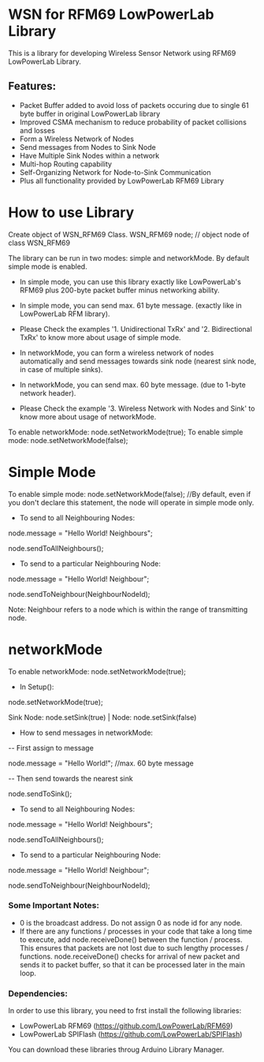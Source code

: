 # WSN for RFM69 LowPowerLab Library
This is a library for developing Wireless Sensor Network using RFM69 LowPowerLab Library. 

## Features:
- Packet Buffer added to avoid loss of packets occuring due to single 61 byte buffer in original LowPowerLab library
- Improved CSMA mechanism to reduce probability of packet collisions and losses
- Form a Wireless Network of Nodes
- Send messages from Nodes to Sink Node
- Have Multiple Sink Nodes within a network
- Multi-hop Routing capability
- Self-Organizing Network for Node-to-Sink Communication
- Plus all functionality provided by LowPowerLab RFM69 Library 


# How to use Library

Create object of WSN_RFM69 Class.
WSN_RFM69 node; // object node of class WSN_RFM69

The library can be run in two modes: simple and networkMode. 
By default simple mode is enabled.

- In simple mode, you can use this library exactly like LowPowerLab's RFM69 plus 200-byte packet buffer minus networking ability. 

- In simple mode, you can send max. 61 byte message. (exactly like in LowPowerLab RFM library).

- Please Check the examples '1. Unidirectional TxRx' and '2. Bidirectional TxRx' to know more about usage of simple mode.

- In networkMode, you can form a wireless network of nodes automatically and send messages towards sink node (nearest sink node, in case of multiple sinks). 

- In networkMode, you can send max. 60 byte message. (due to 1-byte network header).

- Please Check the example '3. Wireless Network with Nodes and Sink' to know more about usage of networkMode.

To enable networkMode: node.setNetworkMode(true);
To enable simple mode: node.setNetworkMode(false);

# Simple Mode

To enable simple mode: node.setNetworkMode(false);  //By default, even if you don't declare this statement, the node will operate in simple mode only.

- To send to all Neighbouring Nodes:

node.message = "Hello World! Neighbours";

node.sendToAllNeighbours();

- To send to a particular Neighbouring Node:

node.message = "Hello World! Neighbour";

node.sendToNeighbour(NeighbourNodeId);

Note: Neighbour refers to a node which is within the range of transmitting node. 


# networkMode

To enable networkMode: node.setNetworkMode(true);

- In Setup():

node.setNetworkMode(true);

Sink Node: node.setSink(true) | Node: node.setSink(false)

- How to send messages in networkMode:

-- First assign to message

node.message = "Hello World!";      //max. 60 byte message

-- Then send towards the nearest sink

node.sendToSink();

- To send to all Neighbouring Nodes:

node.message = "Hello World! Neighbours";

node.sendToAllNeighbours();

- To send to a particular Neighbouring Node:

node.message = "Hello World! Neighbour";

node.sendToNeighbour(NeighbourNodeId);

### Some Important Notes:
- 0 is the broadcast address. Do not assign 0 as node id for any node.
- If there are any functions / processes in your code that take a long time to execute, add node.receiveDone() between the function / process. This ensures that packets are not lost due to such lengthy processes / functions. node.receiveDone() checks for arrival of new packet and sends it to packet buffer, so that it can be processed later in the main loop. 

### Dependencies:

In order to use this library, you need to frst install the following libraries: 
- LowPowerLab RFM69 (https://github.com/LowPowerLab/RFM69)
- LowPowerLab SPIFlash (https://github.com/LowPowerLab/SPIFlash)

You can download these libraries throug Arduino Library Manager.
